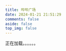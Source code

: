 ```yaml
---
title: 哔哔广场
date: 2024-01-21 21:51:29
comments: false
aside: false
top_img: false
---
```

<div id="memos-bbsset">正在加载。。。。。。</div>